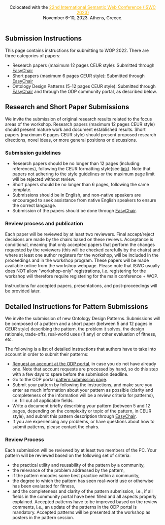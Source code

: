 <center><span style="color:black;text-decoration: none;">Colocated with the <a href="https://iswc2023.semanticweb.org/" style="color: #fcb900;">22nd International Semantic Web Conference (ISWC 2023)</a></span><br><span style="color:black;text-decoration: none;"> November 6-10, 2023. Athens, Greece.</span> </center><br>


## Submission Instructions

This page contains instructions for submitting to WOP 2022. There are three categories of papers:

- Research papers (maximum 12 pages CEUR style): Submitted through [EasyChair](https://easychair.org/conferences/?conf=wop2023)
- Short papers (maximum 6 pages CEUR style): Submitted through [EasyChair](https://easychair.org/conferences/?conf=wop2023)
- Ontology Design Patterns (5-12 pages CEUR style): Submitted through [EasyChair](https://easychair.org/conferences/?conf=wop2023) and through the ODP community portal, as described below.

## Research and Short Paper Submissions

We invite the submission of original research results related to the focus areas of the workshop. Research papers (maximum 12 pages CEUR style) should present mature work and document established results. Short papers (maximum 6 pages CEUR style) should present proposed research directions, novel ideas, or more general positions or discussions.

### Submission guidelines

- Research papers should be no longer than 12 pages (including references), following the CEUR formatting style(see [link](https://ceurws.wordpress.com/2020/03/31/ceurws-publishes-ceurart-paper-style/)). Note that papers not adhering to the style guidelines or the maximum page limit will be rejected without review.
- Short papers should be no longer than 6 pages, following the same template.
- Submissions should be in English, and non-native speakers are encouraged to seek assistance from native English speakers to ensure the correct language.
- Submission of the papers should be done through [EasyChair](https://easychair.org/conferences/?conf=wop2023).

### Review process and publication

Each paper will be reviewed by at least two reviewers. Final accept/reject decisions are made by the chairs based on these reviews. Acceptance is conditional, meaning that only accepted papers that perform the changes requested by the reviewers (this will be checked carefully by the chairs) and where at least one author registers for the workshop, will be included in the proceedings and in the workshop program. These papers will be made available online from the workshop webpage. Please note that ISWC usually does NOT allow "workshop-only" registrations, i.e. registering for the workshop will therefore require registering for the main conference + WOP.

Instructions for accepted papers, presentations, and post-proceedings will be provided later.

## Detailed Instructions for Pattern Submissions

We invite the submission of new Ontology Design Patterns. Submissions will be composed of a pattern and a short paper (between 5 and 12 pages in CEUR style) describing the pattern, the problem it solves, the design rationale, trade-offs, real-world uses (if any) or other evaluation of fitness, etc.

The following is a list of detailed instructions that authors have to take into account in order to submit their patterns:

- [Request an account at the ODP portal](http://ontologydesignpatterns.org/wiki/Special:RequestAccount), in case you do not have already one. Note that account requests are processed by hand, so do this step with a few days to spare before the submission deadline.
- Go to the ODP portal [pattern submission page](http://ontologydesignpatterns.org/wiki/Submissions:SubmitAPattern).
- Submit your pattern by following the instructions, and make sure you enter as much information about your pattern as possible (clarity and completeness of the information will be a review criteria for patterns), i.e. fill out all applicable fields.
- Write a document briefly describing your pattern (between 5 and 12 pages, depending on the complexity or topic of the pattern, in CEUR style), and submit this pattern description through [EasyChair](https://easychair.org/conferences/?conf=wop2023).
- If you are experiencing any problems, or have questions about how to submit patterns, please contact the chairs.

### Review Process

Each submission will be reviewed by at least two members of the PC. Your pattern will be reviewed based on the following set of criteria:
- the practical utility and reusability of the pattern by a community,
- the relevance of the problem addressed by the pattern,
- if the pattern encodes some best practice within a community,
- the degree to which the pattern has seen real-world use or otherwise has been evaluated for fitness,
- and the completeness and clarity of the pattern submission, i.e., if all fields in the community portal have been filled and all aspects properly explained.
Accepted patterns have to be improved based on the review comments, i.e., an update of the patterns in the ODP portal is mandatory. Accepted patterns will be presented at the workshop as posters in the pattern session.
